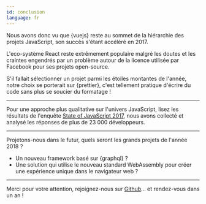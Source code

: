```yaml
---
id: conclusion  
language: fr
---
```


Nous avons donc vu que {vuejs} reste au sommet de la hiérarchie des projets JavaScript, son succès s'étant accéléré en 2017.

L'eco-système React reste extrêmement populaire malgré les doutes et les craintes engendrés par un problème autour de la licence utilisée par Facebook pour ses projets open-source.

S'il fallait sélectionner un projet parmi les étoiles montantes de l'année, notre choix se porterait sur {prettier}, c'est tellement pratique d'écrire du code sans plus se soucier du formatage !

---

Pour une approche plus qualitative sur l'univers JavaScript, lisez les résultats de l'enquête [State of JavaScript 2017](https://stateofjs.com/), nous avons collecté et analysé les réponses de plus de 23 000 développeurs.

---

Projetons-nous dans le futur, quels seront les grands projets de l'année 2018 ?

* Un nouveau framework basé sur {graphql} ?
* Une solution qui utilise le nouveau standard WebAssembly pour créer une expérience unique dans le navigateur web ?

---

Merci pour votre attention, rejoignez-nous sur [Github](https://github.com/bestofjs/javascript-risingstars)... et rendez-vous dans un an !

